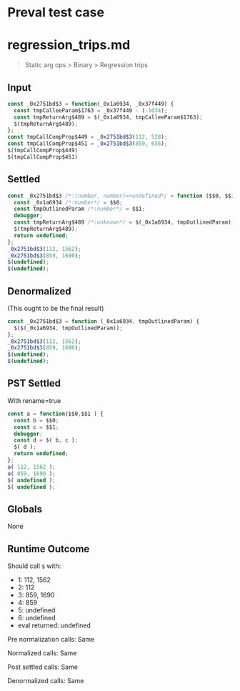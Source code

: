 # Preval test case

# regression_trips.md

> Static arg ops > Binary > Regression trips
>
>

## Input

`````js filename=intro
const _0x2751bd$3 = function(_0x1a6934, _0x37f449) {
  const tmpCalleeParam$1763 = _0x37f449 - (-1034);
  const tmpReturnArg$489 = $(_0x1a6934, tmpCalleeParam$1763);
  $(tmpReturnArg$489);
};
const tmpCallCompProp$449 = _0x2751bd$3(112, 528);
const tmpCallCompProp$451 = _0x2751bd$3(859, 656);
$(tmpCallCompProp$449)
$(tmpCallCompProp$451)
`````


## Settled


`````js filename=intro
const _0x2751bd$3 /*:(number, number)=>undefined*/ = function ($$0, $$1) {
  const _0x1a6934 /*:number*/ = $$0;
  const tmpOutlinedParam /*:number*/ = $$1;
  debugger;
  const tmpReturnArg$489 /*:unknown*/ = $(_0x1a6934, tmpOutlinedParam);
  $(tmpReturnArg$489);
  return undefined;
};
_0x2751bd$3(112, 1562);
_0x2751bd$3(859, 1690);
$(undefined);
$(undefined);
`````


## Denormalized
(This ought to be the final result)

`````js filename=intro
const _0x2751bd$3 = function (_0x1a6934, tmpOutlinedParam) {
  $($(_0x1a6934, tmpOutlinedParam));
};
_0x2751bd$3(112, 1562);
_0x2751bd$3(859, 1690);
$(undefined);
$(undefined);
`````


## PST Settled
With rename=true

`````js filename=intro
const a = function($$0,$$1 ) {
  const b = $$0;
  const c = $$1;
  debugger;
  const d = $( b, c );
  $( d );
  return undefined;
};
a( 112, 1562 );
a( 859, 1690 );
$( undefined );
$( undefined );
`````


## Globals


None


## Runtime Outcome


Should call `$` with:
 - 1: 112, 1562
 - 2: 112
 - 3: 859, 1690
 - 4: 859
 - 5: undefined
 - 6: undefined
 - eval returned: undefined

Pre normalization calls: Same

Normalized calls: Same

Post settled calls: Same

Denormalized calls: Same
